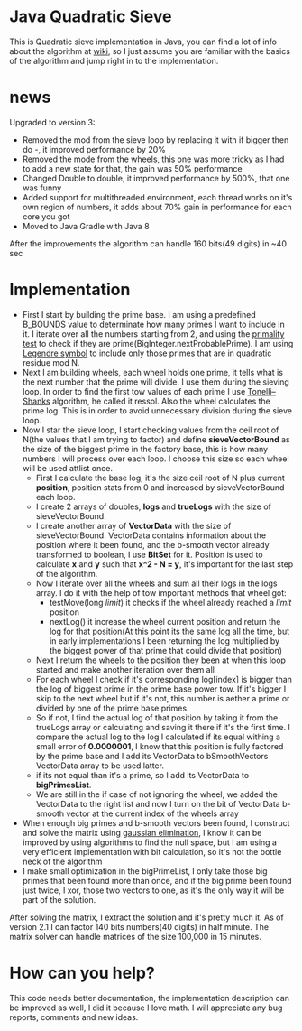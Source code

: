 # Java Quadratic Sieve

This is Quadratic sieve implementation in Java, you can find a lot of info about the algorithm at [wiki](https://en.wikipedia.org/wiki/Quadratic_sieve), so I just assume
you are familiar with the basics of the algorithm and jump right in to the implementation.

# news
Upgraded to version 3:

 - Removed the mod from the sieve loop by replacing it with if bigger then do -, it improved performance by 20%
 - Removed the mode from the wheels, this one was more tricky as I had to add a new state for that, the gain was 50% performance
 - Changed Double to double, it improved performance by 500%, that one was funny
 - Added support for multithreaded environment, each thread works on it's own region of numbers, it adds about 70% gain in performance for each core you got
 - Moved to Java Gradle with Java 8
 
 After the improvements the algorithm can handle 160 bits(49 digits) in ~40 sec 
 
# Implementation 

 - First I start by building the prime base. I am using a predefined B_BOUNDS value to determinate how many primes I want to include in it. I iterate over all the numbers starting from 2, and using the [primality test](https://en.wikipedia.org/wiki/Primality_test) to check if they are prime(BigInteger.nextProbablePrime). I am using [Legendre symbol](https://en.wikipedia.org/wiki/Legendre_symbol) to include only those primes that are in quadratic residue mod N.
 - Next I am building wheels, each wheel holds one prime, it tells what is the next number that the prime will divide. I use them during the sieving loop. In order to find the first tow values of each prime I use [Tonelli–Shanks](https://en.wikipedia.org/wiki/Tonelli%E2%80%93Shanks_algorithm) algorithm, he called it ressol. Also the wheel calculates the prime log. This is in order to avoid unnecessary division during the sieve loop.
 - Now I star the sieve loop, I start checking values from the ceil root of N(the values that I am trying to factor) and define **sieveVectorBound** as the size of the biggest prime in the factory base, this is how many numbers I will process over each loop. I choose this size so each wheel will be used attlist once.
   - First I calculate the base log, it's the size ceil root of N plus current **position**, position stats from 0 and increased by sieveVectorBound each loop.
   - I create 2 arrays of doubles, **logs** and **trueLogs** with the size of sieveVectorBound. 
   - I create another array of **VectorData** with the size of sieveVectorBound. VectorData contains information about the position where it been found, and the b-smooth vector already transformed to boolean, I use **BitSet** for it. Position is used to calculate **x** and **y** such that **x^2 - N = y**, it's important for the last step of the algorithm.
   - Now I iterate over all the wheels and sum all their logs in the logs array. I do it with the help of tow important methods that wheel got:
     - testMove(long *limit*) it checks if the wheel already reached a *limit* position
     - nextLog() it increase the wheel current position and return the log for that position(At this point its the same log all the time, but in early implementations I been returning the log multiplied by the biggest power of that prime that could divide that position)   
   - Next I return the wheels to the position they been at when this loop started and make another iteration over them all
   - For each wheel I check if it's corresponding log[index] is bigger than the log of biggest prime in the prime base power tow. If it's bigger I skip to the next wheel but if it's not, this number is aether a prime or divided by one of the prime base primes.
   - So if not, I find the actual log of that position by taking it from the trueLogs array or calculating and saving it there if it's the first time. I compare the actual log to the log I calculated if its equal withing a small error of **0.0000001**, I know that this position is fully factored by the prime base and I add its VectorData to bSmoothVectors VectorData array to be used latter.
   - if its not equal than it's a prime, so I add its VectorData to **bigPrimesList**.   
   - We are still in the if case of not ignoring the wheel, we added the VectorData to the right list and now I turn on the bit of VectorData b-smooth vector at the current index of the wheels array
 - When enough big primes and b-smooth vectors been found, I construct and solve the matrix using [gaussian elimination](https://en.wikipedia.org/wiki/Gaussian_elimination), I know it can be improved by using algorithms to find the null space, but I am using a very efficient implementation with bit calculation, so it's not the bottle neck of the algorithm
 - I make small optimization in the bigPrimeList, I only take those big primes that been found more than once, and if the big prime been found just twice, I xor, those two vectors to one, as it's the only way it will be part of the solution.
      
 After solving the matrix, I extract the solution and it's pretty much it. As of version 2.1 I can factor 140 bits numbers(40 digits) in half minute. The matrix solver can handle matrices of the size 100,000 in 15 minutes.
 
# How can you help?
 
This code needs better documentation, the implementation description can be improved as well, I did it because I love math.
I will appreciate any bug reports, comments and new ideas.    

